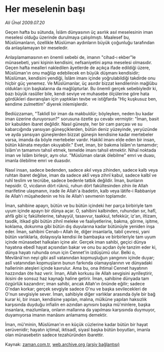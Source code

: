 # Her meselenin başı

*Ali Ünal 2009.07.20*

<tr><td class="metin" colspan="2" style="padding-top: 20px; padding-left: 5px; padding-right: 10px;">Geçen hafta bu sütunda, İslâm dünyasının üç asırlık asıl meselesinin iman meselesi olduğu üzerinde durulmaya çalışılmıştı. Maalesef bu, Müslümanların, özellikle Müslüman aydınların büyük çoğunluğu tarafından da anlaşılamayan bir meseledir.</td></tr><tr><td class="metin" colspan="2" style="padding-top: 20px; padding-left: 5px; padding-right: 10px;"><p>Anlaşılamamasının en önemli sebebi de, imanın "cihad-ı ekber"le münasebeti, yani kişinin kendisini, nefsaniyetini aşma meselesi olmasıdır. Geçen hafta mealleri nakledilen âyetlerde de açıkça ifade edildiği üzere, Müslüman'ın onu mağlûp edebilecek en büyük düşmanı kendisidir; Müslüman, kendisini yendiği, İslâm imanı içinde yoğrulabildiği takdirde onu hiçbir güç yenemez. Ve Müslümanlar, üç asırdır bizzat kendilerinin mağlûbu oldukları için başkalarına da mağlûpturlar. Bu önemli gerçek sebebiyledir ki, bazı büyük rasûller bile, kendi seviye ve muhasebe ölçülerine göre hata gördükleri davranışları için yaptıkları tevbe ve istiğfarda "Hiç kuşkusuz ben, kendime zulmettim" diyerek inlemişlerdir.
<p>Bediüzzaman, "Taklidî bir iman da makbuldür; böyleyken, neden bu kadar iman üzerine duruyorsun?" sorusuna özetle şu cevabı vermiştir: "İman, basit bir kabulden ibaret değildir. Nasıl güneşte, her bir cam parçası ve su kabarcığında yansıyan güneşçiklerden, bütün deniz yüzeyinde, yeryüzünde ve ayda yansıyan güneşlerden bizzat güneşin kendisine kadar mertebeler varsa, imanda da böyle mertebeler vardır. Hakikî imanı elde eden bir insan, bütün kâinata meydan okuyabilir." Evet, iman, bir bakıma İslâm'ın tamamıdır; İslâm'ın tamamını tahsil etmek, temelde imanı tahsil etmektir. Nihaî noktada iman ve İslâm birleşir, aynı olur. "Müslüman olarak ölebilme" emri ve duası, imanla ölebilme emri ve duasıdır.
<p>Nasıl insan, sadece bedenden, sadece akıl veya zihinden, sadece kalb veya ruhtan ibaret değilse, iman da sadece aklî veya zihnî kabul, sadece kalbî ve ruhî teslim ve tecrübe, sadece bedenle tatbik değildir. İman, bunların hepsidir. O, vicdanın dört rüknü, ruhun dört fakültesinden zihin ile Allah marifetine ulaşmanın, irade ile Allah'a ibadetin, kalb veya lâtife-i Rabbaniye ile Allah'ı müşahedenin ve his ile Allah'ı sevmenin toplamıdır.
<p>İman, sahibine apayrı, bütün ve bu bütün içindeki her parça birbiriyle tam uyum içinde apayrı bir dünya açar. O, sahibini kalbinden, ruhundan sır, hafî, ahfâ gibi iç fakültelerine, tahayyül, tasavvur, taakkul, tefekkür, iz'an, iltizam, tasdik, itikad gibi bütün zihnî meleke ve faaliyetlerine, bakma, görme, işitme, koklama, dokunma gibi bütün dış duyularına kadar bütünüyle yeniden inşa eder. İman, sahibini Cenab-ı Allah ile, diğer insanlarla, tabiî çevresi, yani bütün varlıklarla, dolayısıyla kendisi ile bambaşka ve birbirleriyle tam uyum içinde münasebet halkaları içine alır. Gerçek iman sahibi, geçici dünya hayatına ebedî hayat açısından bakar ve onu bu açıdan öyle tanzim eder ki, dünya hayatı ruhunda onun için Cennet'in izdüşümü olur. Belki o, Mevlânâ'nın neyi gibi aslî vatanından kopmuşluğun yangınını içinde duyar; aslî vatanından kopmuşların bunun farkında olamayışlarının ve dünyadaki hallerinin ateşleri içinde kavrulur. Ama bu, ona ihtimal Cennet hayatının hazzından öte haz verir. İman, Allah korkusu ile Allah sevgisini aynîleştirir, ikisini de sonsuz haz kaynağı haline getirir. İman, sahibine dünyada tam özgürlük kazandırır; iman sahibi, ancak Allah'ın önünde eğilir; sadece O'ndan korkar; gerçek sevgiyle sadece O'nu ve başka sevilecekleri de O'nun sevgisiyle sever. İman, sahibiyle diğer varlıklar arasında öyle bir bağ kurar ki, bir insan, kendisine yapılan, malına, mülküne yapılan haksızlık karşısında duyduğu infialin en azından aynısını başka mü'minlere, başka insanlara, mazlumlara, onların mallarına da yapılması karşısında duymuyor, duyamıyorsa imanın manâsını anlamamış demektir.
<p>İman, mü'minin, Müslüman'ın en küçük cüzlerine kadar bütün bir hayat serüvenidir; hayatın içtimaî, iktisadî, siyasî başka bütün boyutları, imanla olan münasebetin sadece tezahüründen ibarettir.<br/></p></p></p></p></p></td></tr>

Kaynak: [zaman.com.tr](http://zaman.com.tr/yazar.do?yazino=871243), [web.archive.org (arşiv bağlantısı)](http://web.archive.org/web/20090821125103/http://www.zaman.com.tr:80/yazar.do?yazino=871243)
